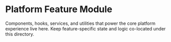 # Platform Feature Module

Components, hooks, services, and utilities that power the core platform experience live here. Keep feature-specific state and logic co-located under this directory.

